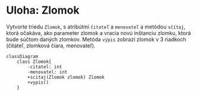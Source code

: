 # Uloha: Zlomok

Vytvorte triedu ``Zlomok``, 
s atribútmi ``čitateľ`` a ``menovateľ`` a metódou ``sčítaj``, 
ktorá očakáva, ako parameter zlomok a vracia novú inštanciu zlomku, 
ktorá bude súčtom daných zlomkov. 
Metóda ``výpis`` zobrazí zlomok v 3 riadkoch (čitateľ, zlomková čiara, menovateľ).

```mermaid
classDiagram
    class Zlomok{
        -citatel: int
        -menovatel: int
        +scitaj(Zlomok zlomok) Zlomok
        +vypis()
    }
```